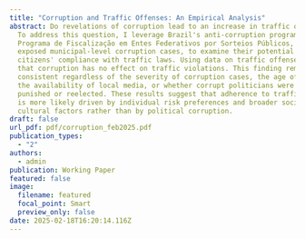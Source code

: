 ```yaml
---
title: "Corruption and Traffic Offenses: An Empirical Analysis"
abstract: Do revelations of corruption lead to an increase in traffic offenses?
  To address this question, I leverage Brazil's anti-corruption program,
  Programa de Fiscalização em Entes Federativos por Sorteios Públicos, which
  exposed municipal-level corruption cases, to examine their potential impact on
  citizens' compliance with traffic laws. Using data on traffic offenses, I find
  that corruption has no effect on traffic violations. This finding remains
  consistent regardless of the severity of corruption cases, the age of drivers,
  the availability of local media, or whether corrupt politicians were legally
  punished or reelected. These results suggest that adherence to traffic rules
  is more likely driven by individual risk preferences and broader social and
  cultural factors rather than by political corruption.
draft: false
url_pdf: pdf/corruption_feb2025.pdf
publication_types:
  - "2"
authors:
  - admin
publication: Working Paper
featured: false
image:
  filename: featured
  focal_point: Smart
  preview_only: false
date: 2025-02-18T16:20:14.116Z
---
```

